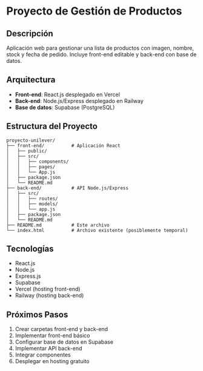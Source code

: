 # Proyecto de Gestión de Productos

## Descripción
Aplicación web para gestionar una lista de productos con imagen, nombre, stock y fecha de pedido. Incluye front-end editable y back-end con base de datos.

## Arquitectura
- **Front-end**: React.js desplegado en Vercel
- **Back-end**: Node.js/Express desplegado en Railway
- **Base de datos**: Supabase (PostgreSQL)

## Estructura del Proyecto
```
proyecto-unilever/
├── front-end/          # Aplicación React
│   ├── public/
│   ├── src/
│   │   ├── components/
│   │   ├── pages/
│   │   └── App.js
│   ├── package.json
│   └── README.md
├── back-end/           # API Node.js/Express
│   ├── src/
│   │   ├── routes/
│   │   ├── models/
│   │   └── app.js
│   ├── package.json
│   └── README.md
├── README.md           # Este archivo
└── index.html          # Archivo existente (posiblemente temporal)
```

## Tecnologías
- React.js
- Node.js
- Express.js
- Supabase
- Vercel (hosting front-end)
- Railway (hosting back-end)

## Próximos Pasos
1. Crear carpetas front-end y back-end
2. Implementar front-end básico
3. Configurar base de datos en Supabase
4. Implementar API back-end
5. Integrar componentes
6. Desplegar en hosting gratuito